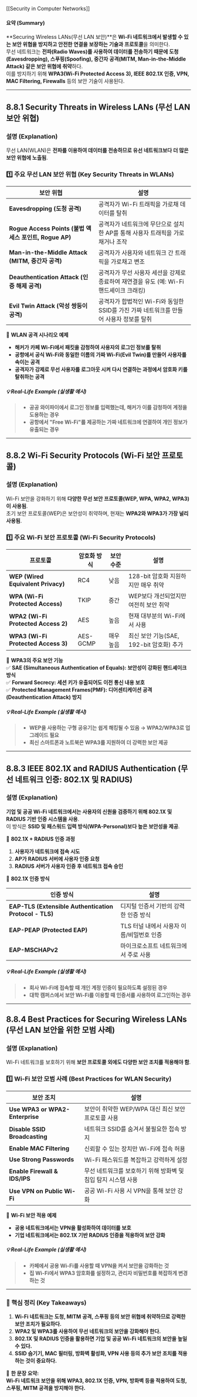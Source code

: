 [[Security in Computer Networks]]

#### **요약 (Summary)**

**Securing Wireless LANs(무선 LAN 보안)**은 **Wi-Fi 네트워크에서 발생할 수 있는 보안 위협을 방지하고 안전한 연결을 보장하는 기술과 프로토콜**을 의미한다.  
무선 네트워크는 **전파(Radio Waves)를 사용하여 데이터를 전송하기 때문에 도청(Eavesdropping), 스푸핑(Spoofing), 중간자 공격(MITM, Man-in-the-Middle Attack) 같은 보안 위협에 취약**하다.  
이를 방지하기 위해 **WPA3(Wi-Fi Protected Access 3), IEEE 802.1X 인증, VPN, MAC Filtering, Firewalls** 등의 보안 기술이 사용된다.

---

## **8.8.1 Security Threats in Wireless LANs (무선 LAN 보안 위협)**

### **설명 (Explanation)**

무선 LAN(WLAN)은 **전파를 이용하여 데이터를 전송하므로 유선 네트워크보다 더 많은 보안 위협에 노출됨**.

### **1️⃣ 주요 무선 LAN 보안 위협 (Key Security Threats in WLANs)**

|보안 위협|설명|
|---|---|
|**Eavesdropping (도청 공격)**|공격자가 Wi-Fi 트래픽을 가로채 데이터를 탈취|
|**Rogue Access Points (불법 액세스 포인트, Rogue AP)**|공격자가 네트워크에 무단으로 설치한 AP를 통해 사용자 트래픽을 가로채거나 조작|
|**Man-in-the-Middle Attack (MITM, 중간자 공격)**|공격자가 사용자와 네트워크 간 트래픽을 가로채고 변조|
|**Deauthentication Attack (인증 해제 공격)**|공격자가 무선 사용자 세션을 강제로 종료하여 재연결을 유도 (예: Wi-Fi 핸드셰이크 크래킹)|
|**Evil Twin Attack (악성 쌍둥이 공격)**|공격자가 합법적인 Wi-Fi와 동일한 SSID를 가진 가짜 네트워크를 만들어 사용자 정보를 탈취|

📌 **WLAN 공격 시나리오 예제**

- **해커가 카페 Wi-Fi에서 패킷을 감청하여 사용자의 로그인 정보를 탈취**
- **공항에서 공식 Wi-Fi와 동일한 이름의 가짜 Wi-Fi(Evil Twin)를 만들어 사용자를 속이는 공격**
- **공격자가 강제로 무선 사용자를 로그아웃 시켜 다시 연결하는 과정에서 암호화 키를 탈취하는 공격**

##### **💡 Real-Life Example (실생활 예시)**

> - **공공 와이파이에서 로그인 정보를 입력했는데, 해커가 이를 감청하여 계정을 도용하는 경우**
> - **공항에서 "Free Wi-Fi"를 제공하는 가짜 네트워크에 연결하여 개인 정보가 유출되는 경우**

---

## **8.8.2 Wi-Fi Security Protocols (Wi-Fi 보안 프로토콜)**

### **설명 (Explanation)**

Wi-Fi 보안을 강화하기 위해 **다양한 무선 보안 프로토콜(WEP, WPA, WPA2, WPA3)이 사용됨**.  
초기 보안 프로토콜(WEP)은 보안성이 취약하며, 현재는 **WPA2와 WPA3가 가장 널리 사용됨**.

### **1️⃣ 주요 Wi-Fi 보안 프로토콜 (Wi-Fi Security Protocols)**

|프로토콜|암호화 방식|보안 수준|설명|
|---|---|---|---|
|**WEP (Wired Equivalent Privacy)**|RC4|낮음|128-bit 암호화 지원하지만 매우 취약|
|**WPA (Wi-Fi Protected Access)**|TKIP|중간|WEP보다 개선되었지만 여전히 보안 취약|
|**WPA2 (Wi-Fi Protected Access 2)**|AES|높음|현재 대부분의 Wi-Fi에서 사용|
|**WPA3 (Wi-Fi Protected Access 3)**|AES-GCMP|매우 높음|최신 보안 기능(SAE, 192-bit 암호화) 추가|

📌 **WPA3의 주요 보안 기능**  
✅ **SAE (Simultaneous Authentication of Equals): 보안성이 강화된 핸드셰이크 방식**  
✅ **Forward Secrecy: 세션 키가 유출되어도 이전 통신 내용 보호**  
✅ **Protected Management Frames(PMF): 디어센티케이션 공격(Deauthentication Attack) 방지**

##### **💡 Real-Life Example (실생활 예시)**

> - **WEP을 사용하는 구형 공유기는 쉽게 해킹될 수 있음 → WPA2/WPA3로 업그레이드 필요**
> - **최신 스마트폰과 노트북은 WPA3를 지원하여 더 강력한 보안 제공**

---

## **8.8.3 IEEE 802.1X and RADIUS Authentication (무선 네트워크 인증: 802.1X 및 RADIUS)**

### **설명 (Explanation)**

**기업 및 공공 Wi-Fi 네트워크에서는 사용자의 신원을 검증하기 위해 802.1X 및 RADIUS 기반 인증 시스템을 사용**.  
이 방식은 **SSID 및 패스워드 입력 방식(WPA-Personal)보다 높은 보안성을 제공**.

📌 **802.1X + RADIUS 인증 과정**

1. **사용자가 네트워크에 접속 시도**
2. **AP가 RADIUS 서버에 사용자 인증 요청**
3. **RADIUS 서버가 사용자 인증 후 네트워크 접속 승인**

📌 **802.1X 인증 방식**

|인증 방식|설명|
|---|---|
|**EAP-TLS (Extensible Authentication Protocol - TLS)**|디지털 인증서 기반의 강력한 인증 방식|
|**EAP-PEAP (Protected EAP)**|TLS 터널 내에서 사용자 이름/비밀번호 인증|
|**EAP-MSCHAPv2**|마이크로소프트 네트워크에서 주로 사용|

##### **💡 Real-Life Example (실생활 예시)**

> - **회사 Wi-Fi에 접속할 때 개인 계정 인증이 필요하도록 설정된 경우**
> - **대학 캠퍼스에서 보안 Wi-Fi를 이용할 때 인증서를 사용하여 로그인하는 경우**

---

## **8.8.4 Best Practices for Securing Wireless LANs (무선 LAN 보안을 위한 모범 사례)**

### **설명 (Explanation)**

Wi-Fi 네트워크를 보호하기 위해 **보안 프로토콜 외에도 다양한 보안 조치를 적용해야 함**.

### **1️⃣ Wi-Fi 보안 모범 사례 (Best Practices for WLAN Security)**

|보안 조치|설명|
|---|---|
|**Use WPA3 or WPA2-Enterprise**|보안이 취약한 WEP/WPA 대신 최신 보안 프로토콜 사용|
|**Disable SSID Broadcasting**|네트워크 SSID를 숨겨서 불필요한 접속 방지|
|**Enable MAC Filtering**|신뢰할 수 있는 장치만 Wi-Fi에 접속 허용|
|**Use Strong Passwords**|Wi-Fi 패스워드를 복잡하고 강력하게 설정|
|**Enable Firewall & IDS/IPS**|무선 네트워크를 보호하기 위해 방화벽 및 침입 탐지 시스템 사용|
|**Use VPN on Public Wi-Fi**|공공 Wi-Fi 사용 시 VPN을 통해 보안 강화|

📌 **Wi-Fi 보안 적용 예제**

- **공용 네트워크에서는 VPN을 활성화하여 데이터를 보호**
- **기업 네트워크에서는 802.1X 기반 RADIUS 인증을 적용하여 보안 강화**

##### **💡 Real-Life Example (실생활 예시)**

> - **카페에서 공용 Wi-Fi를 사용할 때 VPN을 켜서 보안을 강화하는 것**
> - **집 Wi-Fi에서 WPA3 암호화를 설정하고, 관리자 비밀번호를 복잡하게 변경하는 것**

---

### **📌 핵심 정리 (Key Takeaways)**

1. **Wi-Fi 네트워크는 도청, MITM 공격, 스푸핑 등의 보안 위협에 취약하므로 강력한 보안 조치가 필요하다.**
2. **WPA2 및 WPA3를 사용하여 무선 네트워크의 보안을 강화해야 한다.**
3. **802.1X 및 RADIUS 인증을 활용하면 기업 및 공공 Wi-Fi 네트워크의 보안을 높일 수 있다.**
4. **SSID 숨기기, MAC 필터링, 방화벽 활성화, VPN 사용 등의 추가 보안 조치를 적용하는 것이 중요하다.**

🚀 **한 문장 요약:**  
**Wi-Fi 네트워크 보안을 위해 WPA3, 802.1X 인증, VPN, 방화벽 등을 적용하여 도청, 스푸핑, MITM 공격을 방지해야 한다.**